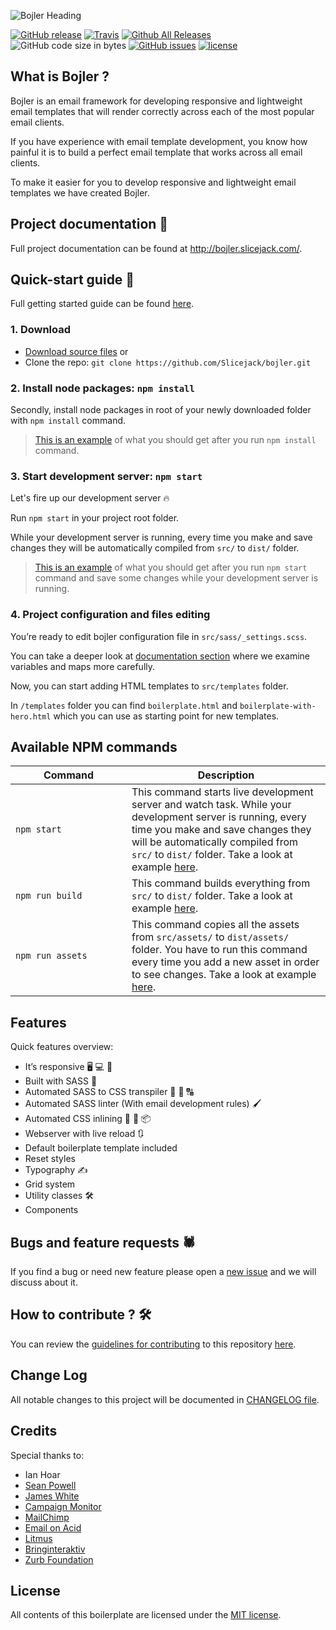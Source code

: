 ![Bojler Heading](https://bojler.slicejack.com/wp-content/uploads/2018/09/bojler-title-2.png "Bojler")

[![GitHub release](https://img.shields.io/github/release/slicejack/bojler.svg)](https://github.com/Slicejack/bojler/releases)
[![Travis](https://img.shields.io/travis/rust-lang/rust.svg)](https://travis-ci.org/Slicejack/bojler)
[![Github All Releases](https://img.shields.io/github/downloads/slicejack/bojler/total.svg)](https://github.com/Slicejack/bojler/releases)
![GitHub code size in bytes](https://img.shields.io/github/languages/code-size/slicejack/bojler.svg)
[![GitHub issues](https://img.shields.io/github/issues-raw/slicejack/bojler.svg)](https://github.com/Slicejack/bojler/issues)
[![license](https://img.shields.io/github/license/slicejack/bojler.svg)](https://github.com/Slicejack/bojler/blob/master/LICENSE)

## What is Bojler ?
Bojler is an email framework for developing responsive and lightweight email templates that will render correctly across each of the most popular email clients.

If you have experience with email template development, you know how painful it is to build a perfect email template that works across all email clients.

To make it easier for you to develop responsive and lightweight email templates we have created Bojler.

## Project documentation 📖
Full project documentation can be found at http://bojler.slicejack.com/.

## Quick-start guide 🚀
Full getting started guide can be found [here](http://bojler.slicejack.com/documentation/getting-started/).

### 1. Download
- [Download source files](https://github.com/Slicejack/bojler/archive/v4.0.1.zip) or
- Clone the repo: `git clone https://github.com/Slicejack/bojler.git`

### 2. Install node packages: `npm install`
Secondly, install node packages in root of your newly downloaded folder with `npm install` command.
> [This is an example](https://asciinema.org/a/IyK0I5IwF2Qfq6KAZVbr0PBqA) of what you should get after you run `npm install` command.

### 3. Start development server: `npm start`
Let's fire up our development server 🔥

Run `npm start` in your project root folder.

While your development server is running, every time you make and save changes they will be automatically compiled from `src/` to `dist/` folder.
> [This is an example](https://asciinema.org/a/VAvuKZZiWbAZZLsLeuyAj8rSU) of what you should get after you run `npm start` command and save some changes while your development server is running.

### 4. Project configuration and files editing
You’re ready to edit bojler configuration file in `src/sass/_settings.scss`.

You can take a deeper look at [documentation section](http://bojler.slicejack.com/documentation) where we examine variables and maps more carefully.

Now, you can start adding HTML templates to `src/templates` folder.

In `/templates` folder you can find `boilerplate.html` and `boilerplate-with-hero.html` which you can use as starting point for new templates.

## Available NPM commands
<table>
	<thead>
		<tr>
			<th width="170">Command</th>
			<th>Description</th>
		</tr>
	</thead>
	<tbody>
		<tr>
			<td><code>npm start</code></td>
			<td>This command starts live development server and watch task. While your development server is running, every time you make and save changes they will be automatically compiled from <code>src/</code> to <code>dist/</code> folder. Take a look at example <a href="https://asciinema.org/a/VAvuKZZiWbAZZLsLeuyAj8rSU" rel="noopener" target="_blank">here</a>.</td>
		</tr>
		<tr>
			<td><code>npm run build</code></td>
			<td>This command builds everything from <code>src/</code> to <code>dist/</code> folder. Take a look at example <a href="https://asciinema.org/a/50HH47V2MfzydXAGR69aHStfM" rel="noopener" target="_blank">here</a>.</td>
		</tr>
		<tr>
			<td><code>npm run assets</code></td>
			<td>This command copies all the assets from <code>src/assets/</code> to <code>dist/assets/</code> folder. You have to run this command every time you add a new asset in order to see changes. Take a look at example <a href="https://asciinema.org/a/kv9gYScQanWr5eijGxcBZagNi" rel="noopener" target="_blank">here</a>.</td>
		</tr>
	</tbody>
</table>

## Features
Quick features overview:
- It’s responsive 🖥️ 💻 📱
- Built with SASS 🎉
- Automated SASS to CSS transpiler 🔢 🔀 🔠
- Automated SASS linter (With email development rules) 🖌️
- Automated CSS inlining 🔢 🔀 📦
- Webserver with live reload 🔃
- Default boilerplate template included
- Reset styles
- Typography ✍️
- Grid system
- Utility classes 🛠️
- Components

## Bugs and feature requests 🕷️
If you find a bug or need new feature please open a [new issue](https://github.com/Slicejack/bojler/issues) and we will discuss about it.

## How to contribute ? 🛠️
You can review the [guidelines for contributing](https://github.com/Slicejack/bojler/blob/master/CONTRIBUTING.md) to this repository [here](https://github.com/Slicejack/bojler/blob/master/CONTRIBUTING.md).

## Change Log
All notable changes to this project will be documented in [CHANGELOG file](https://github.com/Slicejack/bojler/blob/master/CHANGELOG.md).

## Credits
Special thanks to:
- Ian Hoar
- [Sean Powell](https://github.com/seanpowell/Email-Boilerplate)
- [James White](https://blog.jmwhite.co.uk)
- [Campaign Monitor](https://www.campaignmonitor.com/)
- [MailChimp](http://www.mailchimp.com/)
- [Email on Acid](https://www.emailonacid.com)
- [Litmus](http://litmus.com)
- [Bringinteraktiv](http://removebluelinks.com)
- [Zurb Foundation](http://foundation.zurb.com/emails.html)

## License
All contents of this boilerplate are licensed under the [MIT license](https://github.com/Slicejack/bojler/blob/master/LICENSE).
